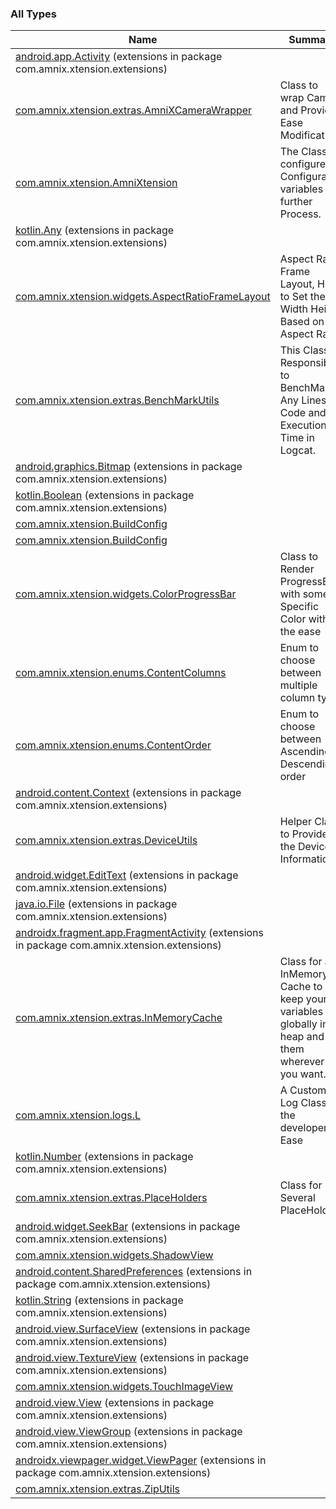 

### All Types

| Name | Summary |
|---|---|
| [android.app.Activity](../com.amnix.xtension.extensions/android.app.-activity/index.md) (extensions in package com.amnix.xtension.extensions) |  |
| [com.amnix.xtension.extras.AmniXCameraWrapper](../com.amnix.xtension.extras/-amni-x-camera-wrapper/index.md) | Class to wrap Camera and Provide Ease Modifications |
| [com.amnix.xtension.AmniXtension](../com.amnix.xtension/-amni-xtension/index.md) | The Class to configure the Configurable variables for further Process. |
| [kotlin.Any](../com.amnix.xtension.extensions/kotlin.-any/index.md) (extensions in package com.amnix.xtension.extensions) |  |
| [com.amnix.xtension.widgets.AspectRatioFrameLayout](../com.amnix.xtension.widgets/-aspect-ratio-frame-layout/index.md) | Aspect Ratio Frame Layout, Here to Set the Width Height Based on Aspect Ratio |
| [com.amnix.xtension.extras.BenchMarkUtils](../com.amnix.xtension.extras/-bench-mark-utils/index.md) | This Class is Responsible to BenchMark Any Lines of Code and Its Execution Time in Logcat. |
| [android.graphics.Bitmap](../com.amnix.xtension.extensions/android.graphics.-bitmap/index.md) (extensions in package com.amnix.xtension.extensions) |  |
| [kotlin.Boolean](../com.amnix.xtension.extensions/kotlin.-boolean/index.md) (extensions in package com.amnix.xtension.extensions) |  |
| [com.amnix.xtension.BuildConfig](../com.amnix.xtension/-build-config/index.md) |  |
| [com.amnix.xtension.BuildConfig](../com.amnix.xtension/-build-config/index.md) |  |
| [com.amnix.xtension.widgets.ColorProgressBar](../com.amnix.xtension.widgets/-color-progress-bar/index.md) | Class to Render ProgressBar with some Specific Color with the ease |
| [com.amnix.xtension.enums.ContentColumns](../com.amnix.xtension.enums/-content-columns/index.md) | Enum to choose between multiple column type |
| [com.amnix.xtension.enums.ContentOrder](../com.amnix.xtension.enums/-content-order/index.md) | Enum to choose between Ascending or Descending order |
| [android.content.Context](../com.amnix.xtension.extensions/android.content.-context/index.md) (extensions in package com.amnix.xtension.extensions) |  |
| [com.amnix.xtension.extras.DeviceUtils](../com.amnix.xtension.extras/-device-utils/index.md) | Helper Class to Provide the Device Informations |
| [android.widget.EditText](../com.amnix.xtension.extensions/android.widget.-edit-text/index.md) (extensions in package com.amnix.xtension.extensions) |  |
| [java.io.File](../com.amnix.xtension.extensions/java.io.-file/index.md) (extensions in package com.amnix.xtension.extensions) |  |
| [androidx.fragment.app.FragmentActivity](../com.amnix.xtension.extensions/androidx.fragment.app.-fragment-activity/index.md) (extensions in package com.amnix.xtension.extensions) |  |
| [com.amnix.xtension.extras.InMemoryCache](../com.amnix.xtension.extras/-in-memory-cache/index.md) | Class for an InMemory Cache to keep your variables globally in heap and get them wherever you want. |
| [com.amnix.xtension.logs.L](../com.amnix.xtension.logs/-l/index.md) | A Custom Log Class for the developer Ease |
| [kotlin.Number](../com.amnix.xtension.extensions/kotlin.-number/index.md) (extensions in package com.amnix.xtension.extensions) |  |
| [com.amnix.xtension.extras.PlaceHolders](../com.amnix.xtension.extras/-place-holders/index.md) | Class for Several PlaceHolders |
| [android.widget.SeekBar](../com.amnix.xtension.extensions/android.widget.-seek-bar/index.md) (extensions in package com.amnix.xtension.extensions) |  |
| [com.amnix.xtension.widgets.ShadowView](../com.amnix.xtension.widgets/-shadow-view/index.md) |  |
| [android.content.SharedPreferences](../com.amnix.xtension.extensions/android.content.-shared-preferences/index.md) (extensions in package com.amnix.xtension.extensions) |  |
| [kotlin.String](../com.amnix.xtension.extensions/kotlin.-string/index.md) (extensions in package com.amnix.xtension.extensions) |  |
| [android.view.SurfaceView](../com.amnix.xtension.extensions/android.view.-surface-view/index.md) (extensions in package com.amnix.xtension.extensions) |  |
| [android.view.TextureView](../com.amnix.xtension.extensions/android.view.-texture-view/index.md) (extensions in package com.amnix.xtension.extensions) |  |
| [com.amnix.xtension.widgets.TouchImageView](../com.amnix.xtension.widgets/-touch-image-view/index.md) |  |
| [android.view.View](../com.amnix.xtension.extensions/android.view.-view/index.md) (extensions in package com.amnix.xtension.extensions) |  |
| [android.view.ViewGroup](../com.amnix.xtension.extensions/android.view.-view-group/index.md) (extensions in package com.amnix.xtension.extensions) |  |
| [androidx.viewpager.widget.ViewPager](../com.amnix.xtension.extensions/androidx.viewpager.widget.-view-pager/index.md) (extensions in package com.amnix.xtension.extensions) |  |
| [com.amnix.xtension.extras.ZipUtils](../com.amnix.xtension.extras/-zip-utils/index.md) |  |
